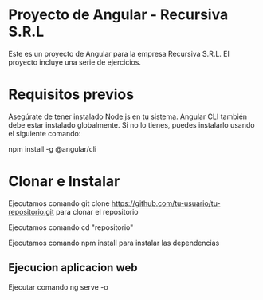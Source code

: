 # Proyecto de Angular - Recursiva S.R.L

Este es un proyecto de Angular para la empresa Recursiva S.R.L. El proyecto incluye una serie de ejercicios.

# Requisitos previos

Asegúrate de tener instalado [Node.js](https://nodejs.org/) en tu sistema. Angular CLI también debe estar instalado globalmente. Si no lo tienes, puedes instalarlo usando el siguiente comando:

npm install -g @angular/cli

# Clonar e Instalar

Ejecutamos comando git clone https://github.com/tu-usuario/tu-repositorio.git para clonar el repositorio

Ejecutamos comando cd "repositorio"

Ejecutamos comando npm install para instalar las dependencias

## Ejecucion aplicacion web

Ejecutar comando ng serve -o
